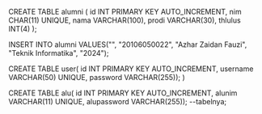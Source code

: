 CREATE TABLE alumni (
            id INT PRIMARY KEY AUTO_INCREMENT,
            nim CHAR(11) UNIQUE,
            nama VARCHAR(100),
            prodi VARCHAR(30),
            thlulus INT(4)
        );

INSERT INTO alumni VALUES("", "20106050022", "Azhar Zaidan Fauzi", "Teknik Informatika", "2024");

CREATE TABLE user(
        id INT PRIMARY KEY AUTO_INCREMENT,
        username VARCHAR(50) UNIQUE,
        password VARCHAR(255));
    )

CREATE TABLE alu(
    id INT PRIMARY KEY AUTO_INCREMENT,
        alunim VARCHAR(11) UNIQUE,
        alupassword VARCHAR(255));
--tabelnya;